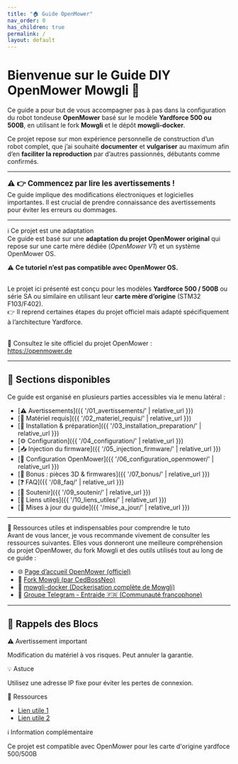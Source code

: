 ```yaml
---
title: "🏠 Guide OpenMower"
nav_order: 0
has_children: true
permalink: /
layout: default
---
```


# Bienvenue sur le Guide DIY OpenMower Mowgli 🚜

Ce guide a pour but de vous accompagner pas à pas dans la configuration du robot tondeuse **OpenMower** basé sur le modèle **Yardforce 500 ou 500B**, en utilisant le fork **Mowgli** et le dépôt **mowgli-docker**. 

Ce projet repose sur mon expérience personnelle de construction d’un robot complet, que j’ai souhaité **documenter** et **vulgariser** au maximum afin d’en **faciliter la reproduction** par d’autres passionnés, débutants comme confirmés.

---

<div class="alert-red">
  <strong style="font-size: 1.2em;">⚠️ 👉 Commencez par lire les avertissements !</strong><br>
  Ce guide implique des modifications électroniques et logicielles importantes. Il est crucial de prendre connaissance des avertissements pour éviter les erreurs ou dommages.
</div>

---
<div class="alert-blue">
  <div class="alert-title">ℹ️ Ce projet est une adaptation</div>
  Ce guide est basé sur une <strong>adaptation du projet OpenMower original</strong> qui repose sur une carte mère dédiée (<em>OpenMower V1</em>) et un système OpenMower OS.

  ⚠️ <strong>Ce tutoriel n’est pas compatible avec OpenMower OS.</strong><br><br>

  Le projet ici présenté est conçu pour les modèles <strong>Yardforce 500 / 500B</strong> ou série SA ou similaire en utilisant leur <strong>carte mère d’origine</strong> (STM32 F103/F402).<br>
  👉 Il reprend certaines étapes du projet officiel mais adapté spécifiquement à l’architecture Yardforce.<br><br>

  🔗 Consultez le site officiel du projet OpenMower :  
  <a href="https://openmower.de" target="_blank">https://openmower.de</a>
</div>

---

## 📂 Sections disponibles

Ce guide est organisé en plusieurs parties accessibles via le menu latéral :

- [⚠️ Avertissements]({{ '/01_avertissements/' | relative_url }})
- [🧰 Matériel requis]({{ '/02_materiel_requis/' | relative_url }})
- [💾 Installation & préparation]({{ '/03_installation_preparation/' | relative_url }})
- [⚙️ Configuration]({{ '/04_configuration/' | relative_url }})
- [📥 Injection du firmware]({{ '/05_injection_firmware/' | relative_url }})
- [📱 Configuration OpenMower]({{ '/06_configuration_openmower/' | relative_url }})
- [🎁 Bonus : pièces 3D & firmwares]({{ '/07_bonus/' | relative_url }})
- [❓ FAQ]({{ '/08_faq/' | relative_url }})
- [💖 Soutenir]({{ '/09_soutenir/' | relative_url }})
- [🔗 Liens utiles]({{ '/10_liens_utiles/' | relative_url }})
- [📝 Mises à jour du guide]({{ '/mise_a_jour/' | relative_url }})


---

<div class="alert-orange">
  <div class="alert-title">📎 Ressources utiles et indispensables pour comprendre le tuto</div>
  Avant de vous lancer, je vous recommande vivement de consulter les ressources suivantes. Elles vous donneront une meilleure compréhension du projet OpenMower, du fork Mowgli et des outils utilisés tout au long de ce guide :

  <ul>
    <li>🌐 <a href="https://openmower.de/docs/">Page d’accueil OpenMower (officiel)</a></li>
    <li>🧠 <a href="https://github.com/cedbossneo/Mowgli">Fork Mowgli (par CedBossNeo)</a></li>
    <li>🐳 <a href="https://github.com/cedbossneo/mowgli-docker">mowgli-docker (Dockerisation complète de Mowgli)</a></li>
    <li>💬 <a href="https://t.me/+x6U3UwU5lB4yOWNk">Groupe Telegram - Entraide 🇫🇷 (Communauté francophone)</a></li>
  </ul>
</div>

---

## 📂 Rappels des Blocs

<div class="alert-red">
  <div class="alert-title">⚠️ Avertissement important</div>
  <p>Modification du matériel à vos risques. Peut annuler la garantie.</p>
</div>

<div class="alert-green">
  <div class="alert-title">💡 Astuce</div>
  <p>Utilisez une adresse IP fixe pour éviter les pertes de connexion.</p>
</div>

<div class="alert-orange">
  <div class="alert-title">📎 Ressources </div>
  <ul>
    <li><a href="#">Lien utile 1</a></li>
    <li><a href="#">Lien utile 2</a></li>
  </ul>
</div>

<div class="alert-blue">
  <div class="alert-title">ℹ️ Information complémentaire</div>
  <p>Ce projet est compatible avec OpenMower pour les carte d'origine yardfoce 500/500B</p>
</div>

<script>
  var beamer_config = {
    product_id : "YUkxsqqe75314" // DO NOT CHANGE: This is your product code on Beamer
  };
</script>
<script type="text/javascript" src="https://app.getbeamer.com/js/beamer-embed.js" defer="defer"></script>